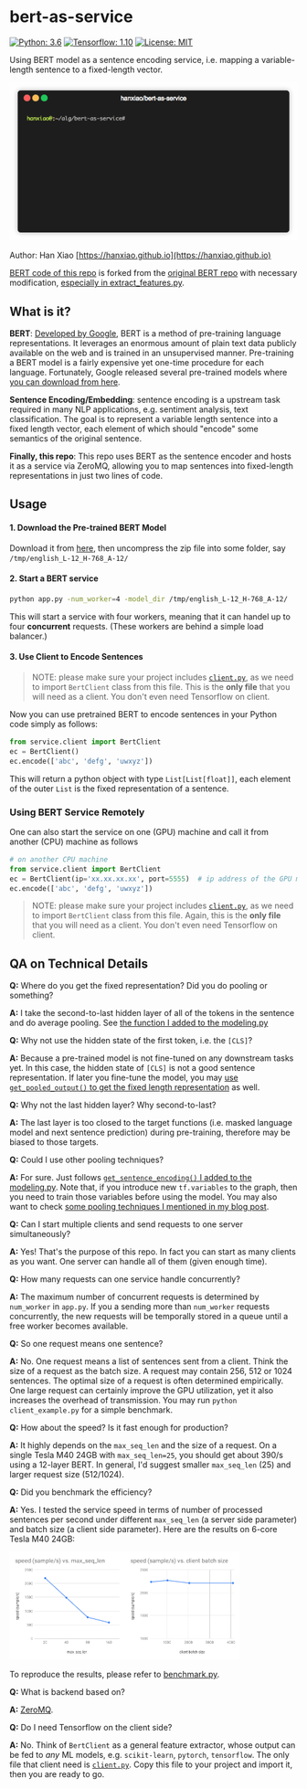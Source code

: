 # bert-as-service

[![Python: 3.6](https://img.shields.io/badge/Python-3.6-brightgreen.svg)](https://opensource.org/licenses/MIT)    [![Tensorflow: 1.10](https://img.shields.io/badge/Tensorflow-1.10-brightgreen.svg)](https://opensource.org/licenses/MIT)  [![License: MIT](https://img.shields.io/badge/License-MIT-yellow.svg)](https://opensource.org/licenses/MIT)

Using BERT model as a sentence encoding service, i.e. mapping a variable-length sentence to a fixed-length vector.

<img src=".github/demo.gif" width="600">

Author: Han Xiao [https://hanxiao.github.io](https://hanxiao.github.io)

[BERT code of this repo](bert/) is forked from the [original BERT repo]((https://github.com/google-research/bert)) with necessary modification, [especially in extract_features.py](bert/extract_features.py).


## What is it?

**BERT**: [Developed by Google](https://github.com/google-research/bert), BERT is a method of pre-training language representations. It leverages an enormous amount of plain text data publicly available on the web and is trained in an unsupervised manner. Pre-training a BERT model is a fairly expensive yet one-time procedure for each language. Fortunately, Google released several pre-trained models where [you can download from here](https://github.com/google-research/bert#pre-trained-models).


**Sentence Encoding/Embedding**: sentence encoding is a upstream task required in many NLP applications, e.g. sentiment analysis, text classification. The goal is to represent a variable length sentence into a fixed length vector, each element of which should "encode" some semantics of the original sentence.

**Finally, this repo**: This repo uses BERT as the sentence encoder and hosts it as a service via ZeroMQ, allowing you to map sentences into fixed-length representations in just two lines of code. 

## Usage

#### 1. Download the Pre-trained BERT Model
Download it from [here](https://github.com/google-research/bert#pre-trained-models), then uncompress the zip file into some folder, say `/tmp/english_L-12_H-768_A-12/`


#### 2. Start a BERT service
```bash
python app.py -num_worker=4 -model_dir /tmp/english_L-12_H-768_A-12/
```
This will start a service with four workers, meaning that it can handel up to four **concurrent** requests. (These workers are behind a simple load balancer.)

#### 3. Use Client to Encode Sentences
> NOTE: please make sure your project includes [`client.py`](service/client.py), as we need to import `BertClient` class from this file. This is the **only file** that you will need as a client. You don't even need Tensorflow on client.

Now you can use pretrained BERT to encode sentences in your Python code simply as follows:
```python
from service.client import BertClient
ec = BertClient()
ec.encode(['abc', 'defg', 'uwxyz'])
```
This will return a python object with type `List[List[float]]`, each element of the outer `List` is the fixed representation of a sentence.

### Using BERT Service Remotely
One can also start the service on one (GPU) machine and call it from another (CPU) machine as follows

```python
# on another CPU machine
from service.client import BertClient
ec = BertClient(ip='xx.xx.xx.xx', port=5555)  # ip address of the GPU machine
ec.encode(['abc', 'defg', 'uwxyz'])
```

> NOTE: please make sure your project includes [`client.py`](service/client.py), as we need to import `BertClient` class from this file. Again, this is the **only file** that you will need as a client. You don't even need Tensorflow on client.
 
## QA on Technical Details

**Q:** Where do you get the fixed representation? Did you do pooling or something?

**A:** I take the second-to-last hidden layer of all of the tokens in the sentence and do average pooling. See [the function I added to the modeling.py](bert/modeling.py#L236)

**Q:** Why not use the hidden state of the first token, i.e. the `[CLS]`?

**A:** Because a pre-trained model is not fine-tuned on any downstream tasks yet. In this case, the hidden state of `[CLS]` is not a good sentence representation. If later you fine-tune the model, you may [use `get_pooled_output()` to get the fixed length representation](bert/modeling.py#L224) as well.

**Q:** Why not the last hidden layer? Why second-to-last?

**A:** The last layer is too closed to the target functions (i.e. masked language model and next sentence prediction) during pre-training, therefore may be biased to those targets.

**Q:** Could I use other pooling techniques?

**A:** For sure. Just follows [`get_sentence_encoding()` I added to the modeling.py](bert/modeling.py#L236). Note that, if you introduce new `tf.variables` to the graph, then you need to train those variables before using the model. You may also want to check [some pooling techniques I mentioned in my blog post](https://hanxiao.github.io/2018/06/24/4-Encoding-Blocks-You-Need-to-Know-Besides-LSTM-RNN-in-Tensorflow/#pooling-block).

**Q:** Can I start multiple clients and send requests to one server simultaneously?

**A:** Yes! That's the purpose of this repo. In fact you can start as many clients as you want. One server can handle all of them (given enough time).

**Q:** How many requests can one service handle concurrently?

**A:** The maximum number of concurrent requests is determined by `num_worker` in `app.py`. If you a sending more than `num_worker` requests concurrently, the new requests will be temporally stored in a queue until a free worker becomes available.

**Q:** So one request means one sentence?

**A:** No. One request means a list of sentences sent from a client. Think the size of a request as the batch size. A request may contain 256, 512 or 1024 sentences. The optimal size of a request is often determined empirically. One large request can certainly improve the GPU utilization, yet it also increases the overhead of transmission. You may run `python client_example.py` for a simple benchmark.

**Q:** How about the speed? Is it fast enough for production?

**A:** It highly depends on the `max_seq_len` and the size of a request. On a single Tesla M40 24GB with `max_seq_len=25`, you should get about 390/s using a 12-layer BERT. In general, I'd suggest smaller `max_seq_len` (25) and larger request size (512/1024).

**Q:** Did you benchmark the efficiency?

**A:** Yes. I tested the service speed in terms of number of processed sentences per second under different `max_seq_len` (a server side parameter) and batch size (a client side parameter). Here are the results on 6-core Tesla M40 24GB:

<img src=".github/benchmark1.png" width="40%"><img src=".github/benchmark2.png" width="40%">

To reproduce the results, please refer to [benchmark.py](benchmark.py).

**Q:** What is backend based on?

**A:** [ZeroMQ](http://zeromq.org/).


**Q:** Do I need Tensorflow on the client side?

**A:** No. Think of `BertClient` as a general feature extractor, whose output can be fed to *any* ML models, e.g. `scikit-learn`, `pytorch`, `tensorflow`. The only file that client need is [`client.py`](service/client.py). Copy this file to your project and import it, then you are ready to go.






